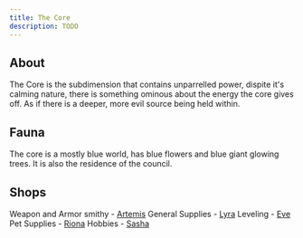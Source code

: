 ```yaml
---
title: The Core
description: TODO
---
```


## About 
The Core is the subdimension that contains
unparrelled power, dispite it's calming nature, 
there is something ominous about the energy 
the core gives off. As if there is a deeper, 
more evil source being held within.


## Fauna
The core is a mostly blue world, has blue flowers
and blue giant glowing trees. It is also the 
residence of the council.

## Shops
Weapon and Armor smithy - [Artemis](/wiki/reference/characters/non-players/artemis/)
General Supplies - [Lyra](/wiki/reference/characters/non-players/lyra/) 
Leveling - [Eve](/wiki/reference/characters/non-players/eve) 
Pet Supplies - [Riona](/wiki/reference/characters/non-players/riona/)
Hobbies - [Sasha](/wiki/reference/characters/non-players/sasha/)